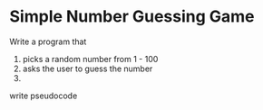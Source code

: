 # Simple Number Guessing Game

Write a program that

1. picks a random number from 1 - 100
2. asks the user to guess the number
3. 

write pseudocode
